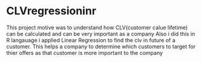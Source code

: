 # CLVregressioninr
This project motive was to understand how CLV(customer calue lifetime) can be calculated and can be very important as a company 
Also i did this in R langauage i applied Linear Regression to find the clv in future of a customer.
This helps a company to determine which customers to target for thier offers as that customer is more important to the company
